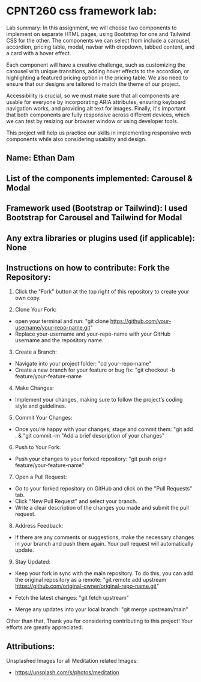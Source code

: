 # CPNT260 css framework lab:

Lab summary: In this assignment, we will choose two components to implement on separate HTML pages, using Bootstrap for one and Tailwind CSS for the other. The components we can select from include a carousel, accordion, pricing table, modal, navbar with dropdown, tabbed content, and a card with a hover effect.

Each component will have a creative challenge, such as customizing the carousel with unique transitions, adding hover effects to the accordion, or highlighting a featured pricing option in the pricing table. We also need to ensure that our designs are tailored to match the theme of our project.

Accessibility is crucial, so we must make sure that all components are usable for everyone by incorporating ARIA attributes, ensuring keyboard navigation works, and providing alt text for images. Finally, it's important that both components are fully responsive across different devices, which we can test by resizing our browser window or using developer tools.

This project will help us practice our skills in implementing responsive web components while also considering usability and design.

## Name: Ethan Dam

## List of the components implemented: Carousel & Modal

## Framework used (Bootstrap or Tailwind): I used Bootstrap for Carousel and Tailwind for Modal

## Any extra libraries or plugins used (if applicable): None

## Instructions on how to contribute: Fork the Repository:

1. Click the "Fork" button at the top right of this repository to create your own copy.

2. Clone Your Fork:

- open your terminal and run: "git clone https://github.com/your-username/your-repo-name.git"
- Replace your-username and your-repo-name with your GitHub username and the repository name.

3. Create a Branch:

- Navigate into your project folder: "cd your-repo-name"
- Create a new branch for your feature or bug fix: "git checkout -b feature/your-feature-name

4. Make Changes:

- Implement your changes, making sure to follow the project’s coding style and guidelines.

5. Commit Your Changes:

- Once you’re happy with your changes, stage and commit them: "git add . & "git commit -m "Add a brief description of your changes"

6. Push to Your Fork:

- Push your changes to your forked repository: "git push origin feature/your-feature-name"

7. Open a Pull Request:

- Go to your forked repository on GitHub and click on the "Pull Requests" tab.
- Click "New Pull Request" and select your branch.
- Write a clear description of the changes you made and submit the pull request.

8. Address Feedback:

- If there are any comments or suggestions, make the necessary changes in your branch and push them again. Your pull request will automatically update.

9. Stay Updated:

- Keep your fork in sync with the main repository. To do this, you can add the original repository as a remote: "git remote add upstream https://github.com/original-owner/original-repo-name.git"

- Fetch the latest changes: "git fetch upstream"
- Merge any updates into your local branch: "git merge upstream/main"

Other than that, Thank you for considering contributing to this project! Your efforts are greatly appreciated.

## Attributions:

Unsplashed Images for all Meditation related Images:

- https://unsplash.com/s/photos/meditation

